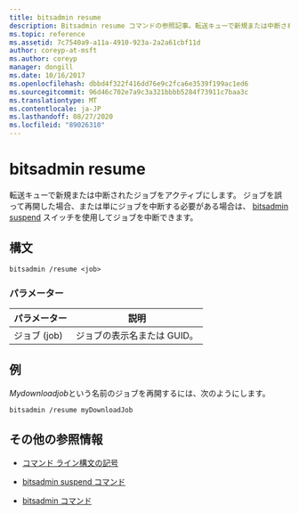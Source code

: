 ```yaml
---
title: bitsadmin resume
description: Bitsadmin resume コマンドの参照記事。転送キューで新規または中断されたジョブをアクティブ化します。
ms.topic: reference
ms.assetid: 7c7540a9-a11a-4910-923a-2a2a61cbf11d
author: coreyp-at-msft
ms.author: coreyp
manager: dongill
ms.date: 10/16/2017
ms.openlocfilehash: dbbd4f322f416dd76e9c2fca6e3539f199ac1ed6
ms.sourcegitcommit: 96d46c702e7a9c3a321bbbb5284f73911c7baa3c
ms.translationtype: MT
ms.contentlocale: ja-JP
ms.lasthandoff: 08/27/2020
ms.locfileid: "89026310"
---
```

# <a name="bitsadmin-resume"></a>bitsadmin resume

転送キューで新規または中断されたジョブをアクティブにします。 ジョブを誤って再開した場合、または単にジョブを中断する必要がある場合は、 [bitsadmin suspend](bitsadmin-suspend.md) スイッチを使用してジョブを中断できます。

## <a name="syntax"></a>構文

```
bitsadmin /resume <job>
```

### <a name="parameters"></a>パラメーター

| パラメーター | 説明 |
| -------------- | -------------- |
| ジョブ (job) | ジョブの表示名または GUID。 |

## <a name="examples"></a>例

*Mydownloadjob*という名前のジョブを再開するには、次のようにします。

```
bitsadmin /resume myDownloadJob
```

## <a name="additional-references"></a>その他の参照情報

- [コマンド ライン構文の記号](command-line-syntax-key.md)

- [bitsadmin suspend コマンド](bitsadmin-suspend.md)

- [bitsadmin コマンド](bitsadmin.md)
